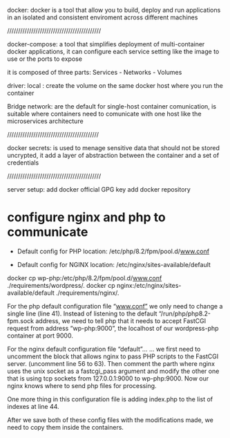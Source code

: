 docker: docker is a tool that allow you to build, deploy and run applications
        in an isolated and consistent enviroment across different machines

///////////////////////////////////////////

docker-compose: a tool that simplifies deployment of multi-container docker
                applications, it can configure each service setting like the
                image to use or the ports to expose

it is composed of three parts: Services - Networks - Volumes

driver: local : create the volume on the same docker host where you run the container

Bridge network: are the default for single-host container comunication, is suitable where containers need to comunicate with one host like the microservices architecture

//////////////////////////////////////////

docker secrets: is used to menage sensitive data that should not be stored uncrypted, it add a layer of abstraction between the container and a set of credentials

///////////////////////////////////////////

server setup:
        add docker official GPG key
        add docker repository
        

# configure nginx and php to communicate

- Default config for PHP location: 
        /etc/php/8.2/fpm/pool.d/www.conf

- Default config for NGINX location: 
        /etc/nginx/sites-available/default

docker cp wp-php:/etc/php/8.2/fpm/pool.d/www.conf ./requirements/wordpress/.
docker cp nginx:/etc/nginx/sites-available/default ./requirements/nginx/.

For the php default configuration file “www.conf” we only need to change a single line (line 41). Instead of listening to the default “/run/php/php8.2-fpm.sock address, we need to tell php that it needs to accept FastCGI request from address “wp-php:9000”, the localhost of our wordpress-php container at port 9000.

For the nginx default configuration file “default”…
… we first need to uncomment the block that allows nginx to pass PHP scripts to the FastCGI server. (uncomment line 56 to 63).
Then comment the parth where nginx uses the unix socket as a fastcgi_pass argument and modify the other one that is using tcp sockets from 127.0.0.1:9000 to wp-php:9000.
Now our nginx knows where to send php files for processing.

One more thing in this configuration file is adding index.php to the list of indexes at line 44.

After we save both of these config files with the modifications made, we need to copy them inside the containers.